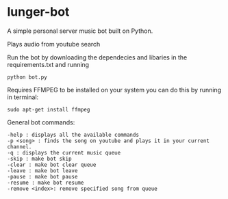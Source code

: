 # lunger-bot 

A simple personal server music bot built on Python.

Plays audio from youtube search

Run the bot by downloading the dependecies and libaries in the requirements.txt and running 

```python bot.py```

Requires FFMPEG to be installed on your system you can do this by running in terminal:

```sudo apt-get install ffmpeg``` 


General bot commands:
```
-help : displays all the available commands
-p <song> : finds the song on youtube and plays it in your current channel. 
-q : displays the current music queue
-skip : make bot skip
-clear : make bot clear queue
-leave : make bot leave
-pause : make bot pause
-resume : make bot resume
-remove <index>: remove specified song from queue
```
